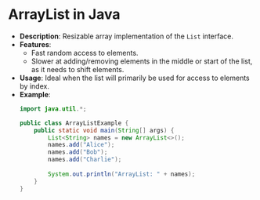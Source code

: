 # ArrayList in Java

- **Description**: Resizable array implementation of the `List` interface.
- **Features**:
    - Fast random access to elements.
    - Slower at adding/removing elements in the middle or start of the list, as it needs to shift elements.
- **Usage**: Ideal when the list will primarily be used for access to elements by index.
- **Example**:
  ```java
  import java.util.*;

  public class ArrayListExample {
      public static void main(String[] args) {
          List<String> names = new ArrayList<>();
          names.add("Alice");
          names.add("Bob");
          names.add("Charlie");
          
          System.out.println("ArrayList: " + names);
      }
  }
```
